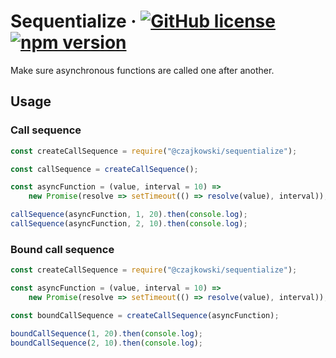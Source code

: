 # Sequentialize &middot; [![GitHub license](https://img.shields.io/badge/license-MIT-blue.svg)](https://github.com/czajkowski/sequentialize/blob/master/LICENSE) [![npm version](https://img.shields.io/npm/v/sequentialize.svg?style=flat)](https://www.npmjs.com/package/sequentialize)

Make sure asynchronous functions are called one after another.

## Usage

### Call sequence

```javascript
const createCallSequence = require("@czajkowski/sequentialize");

const callSequence = createCallSequence();

const asyncFunction = (value, interval = 10) =>
    new Promise(resolve => setTimeout(() => resolve(value), interval));

callSequence(asyncFunction, 1, 20).then(console.log);
callSequence(asyncFunction, 2, 10).then(console.log);
```

### Bound call sequence

```javascript
const createCallSequence = require("@czajkowski/sequentialize");

const asyncFunction = (value, interval = 10) =>
    new Promise(resolve => setTimeout(() => resolve(value), interval));

const boundCallSequence = createCallSequence(asyncFunction);

boundCallSequence(1, 20).then(console.log);
boundCallSequence(2, 10).then(console.log);
```
